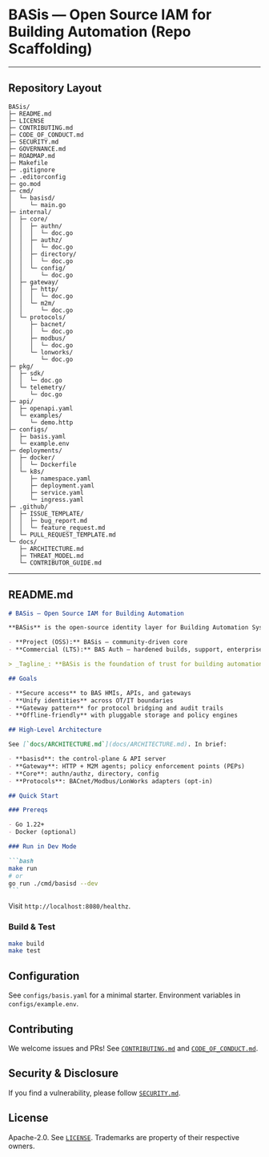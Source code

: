 # BASis — Open Source IAM for Building Automation (Repo Scaffolding)

---

## Repository Layout

```
BASis/
├─ README.md
├─ LICENSE
├─ CONTRIBUTING.md
├─ CODE_OF_CONDUCT.md
├─ SECURITY.md
├─ GOVERNANCE.md
├─ ROADMAP.md
├─ Makefile
├─ .gitignore
├─ .editorconfig
├─ go.mod
├─ cmd/
│  └─ basisd/
│     └─ main.go
├─ internal/
│  ├─ core/
│  │  ├─ authn/
│  │  │  └─ doc.go
│  │  ├─ authz/
│  │  │  └─ doc.go
│  │  ├─ directory/
│  │  │  └─ doc.go
│  │  └─ config/
│  │     └─ doc.go
│  ├─ gateway/
│  │  ├─ http/
│  │  │  └─ doc.go
│  │  └─ m2m/
│  │     └─ doc.go
│  └─ protocols/
│     ├─ bacnet/
│     │  └─ doc.go
│     ├─ modbus/
│     │  └─ doc.go
│     └─ lonworks/
│        └─ doc.go
├─ pkg/
│  ├─ sdk/
│  │  └─ doc.go
│  └─ telemetry/
│     └─ doc.go
├─ api/
│  ├─ openapi.yaml
│  └─ examples/
│     └─ demo.http
├─ configs/
│  ├─ basis.yaml
│  └─ example.env
├─ deployments/
│  ├─ docker/
│  │  └─ Dockerfile
│  └─ k8s/
│     ├─ namespace.yaml
│     ├─ deployment.yaml
│     ├─ service.yaml
│     └─ ingress.yaml
├─ .github/
│  ├─ ISSUE_TEMPLATE/
│  │  ├─ bug_report.md
│  │  └─ feature_request.md
│  └─ PULL_REQUEST_TEMPLATE.md
└─ docs/
   ├─ ARCHITECTURE.md
   ├─ THREAT_MODEL.md
   └─ CONTRIBUTOR_GUIDE.md
```

---

## README.md

````markdown
# BASis — Open Source IAM for Building Automation

**BASis** is the open-source identity layer for Building Automation Systems (BAS). It provides modern authentication (OIDC/OAuth2), authorization (RBAC/ABAC), and policy controls for operational technology (OT) environments — with adapters for protocols like **BACnet**, **Modbus**, and **LonWorks**.

- **Project (OSS):** BASis — community-driven core
- **Commercial (LTS):** BAS Auth — hardened builds, support, enterprise add‑ons

> _Tagline_: **BASis is the foundation of trust for building automation.**

## Goals

- **Secure access** to BAS HMIs, APIs, and gateways
- **Unify identities** across OT/IT boundaries
- **Gateway pattern** for protocol bridging and audit trails
- **Offline-friendly** with pluggable storage and policy engines

## High-Level Architecture

See [`docs/ARCHITECTURE.md`](docs/ARCHITECTURE.md). In brief:

- **basisd**: the control-plane & API server
- **Gateway**: HTTP + M2M agents; policy enforcement points (PEPs)
- **Core**: authn/authz, directory, config
- **Protocols**: BACnet/Modbus/LonWorks adapters (opt‑in)

## Quick Start

### Prereqs

- Go 1.22+
- Docker (optional)

### Run in Dev Mode

```bash
make run
# or
go run ./cmd/basisd --dev
```
````

Visit `http://localhost:8080/healthz`.

### Build & Test

```bash
make build
make test
```

## Configuration

See `configs/basis.yaml` for a minimal starter. Environment variables in `configs/example.env`.

## Contributing

We welcome issues and PRs! See [`CONTRIBUTING.md`](CONTRIBUTING.md) and [`CODE_OF_CONDUCT.md`](CODE_OF_CONDUCT.md).

## Security & Disclosure

If you find a vulnerability, please follow [`SECURITY.md`](SECURITY.md).

## License

Apache-2.0. See [`LICENSE`](LICENSE). Trademarks are property of their respective owners.

```

```
